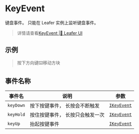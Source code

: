 # KeyEvent

键盘事件。
只能在 Leafer 实例上监听键盘事件。
> 详情请查看[KeyEvent |🌿 Leafer UI](https://www.leaferjs.com/ui/guide/event/ui/Key.html)

## 示例

> 按下方向键⌨️移动方块

<script setup lang="ts">
import code from './index.vue?raw'
</script>

<Repl :code="code"  />

## 事件名称

[IKeyEvent-url]: https://www.leaferjs.com/ui/api/interfaces/IKeyEvent.html

| 事件名  | 说明 | 参数 |
| --- | --- | --- |
| `keyDown` | 按下按键事件， 长按会不断触发 | [`IKeyEvent`][IKeyEvent-url] |
| `keyHold` | 按住按键事件， 长按只会触发一次 | [`IKeyEvent`][IKeyEvent-url] |
| `keyUp` | 抬起按键事件 | [`IKeyEvent`][IKeyEvent-url] |
